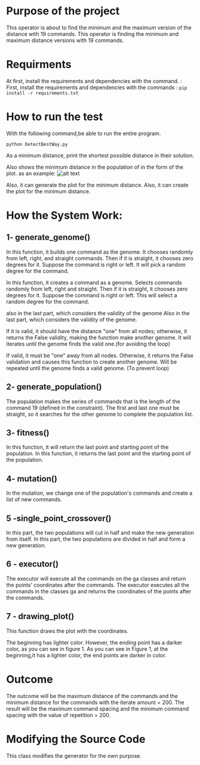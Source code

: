 # Purpose of the project

This operator is about to find the minimum and the maximum version of the distance with 19 commands. 
This operator is finding the minimum and maximum distance versions with 19 commands.

# Requirments

At first, install the requirements and dependencies with the command. : 
First, install the requirements and dependencies with the commands :
```pip install -r requirements.txt```



# How to run the test


With the following command,be able to run the entire program.

```python DetectBestWay.py```

As a minimum distance, print the shortest possible distance in their solution.

Also shows the minimum distance in the population of in the form of the plot. as an example:
![alt text](https://github.com/kiarashjam/UROP/blob/master/lowest_distance.png)


Also, it can generate the plot for the minimum distance.
Also, it can create the plot for the minimum distance.

# How the System Work:
## 1- generate_genome()

In this function, it builds one command as the genome. It chooses randomly from left, right, and straight commands. Then if it is straight, it chooses zero degrees for it. Suppose the command is right or left. It will pick a random degree for the command.

In this function, it creates a command as a genome. Selects commands randomly from left, right and straight. Then if it is straight, it chooses zero degrees for it. Suppose the command is right or left. This will select a random degree for the command.

also in the last part, which considers the validity of the genome 
Also in the last part, which considers the validity of the genome.

If it is valid, it should have the distance "one" from all nodes; otherwise, it returns the False validity, making the function make another genome. It will iterates until the genome finds the valid one.(for avoiding the loop)

If valid, it must be "one" away from all nodes. Otherwise, it returns the False validation and causes this function to create another genome. Will be repeated until the genome finds a valid genome. (To prevent loop)

## 2- generate_population()

The population makes the series of commands that is the length of the command 19 (defined in the constraint).
The first and last one must be straight, so it searches for the other genome to complete the population list.

## 3- fitness()

In this function, it will return the last point and starting point of the population.
In this function, it returns the last point and the starting point of the population.

## 4- mutation()

In the mutation, we change one of the population's commands and create a list of new commands.

## 5 -single_point_crossover()

In this part, the two populations will cut in half and make the new generation from itself.
In this part, the two populations are divided in half and form a new generation.

## 6 - executor()

The executor will execute all the commands on the ga classes and return the points' coordinates after the commands.
The executor executes all the commands in the classes ga and returns the coordinates of the points after the commands.

## 7 - drawing_plot()

This function draws the plot with the coordinates.

The beginning has lighter color. However,  the ending point has a darker color, as you can see in figure 1.
As you can see in Figure 1, at the beginning,it has a lighter color, the end points are darker in color.
# Outcome

The outcome will be the maximum distance of the commands and the minimum distance for the commands with the iterate amount = 200.
The result will be the maximum command spacing and the minimum command spacing with the value of repetition = 200.


# Modifying the Source Code

This class modifies the generator for the own purpose.



